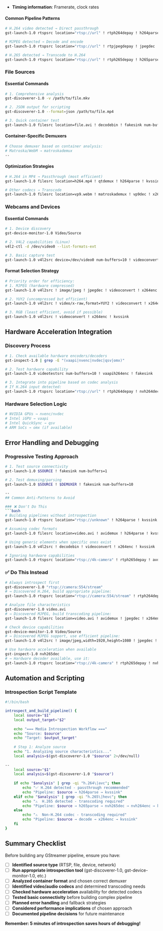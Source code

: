 - **Timing information**: Framerate, clock rates

#### Common Pipeline Patterns
```bash
# H.264 video detected → Direct passthrough
gst-launch-1.0 rtspsrc location="rtsp://url" ! rtph264depay ! h264parse ! kvssink

# MJPEG detected → Decode and encode
gst-launch-1.0 rtspsrc location="rtsp://url" ! rtpjpegdepay ! jpegdec ! videoconvert ! x264enc ! kvssink

# H.265 detected → Transcode to H.264
gst-launch-1.0 rtspsrc location="rtsp://url" ! rtph265depay ! h265parse ! nvh265dec ! nvh264enc ! kvssink
```

### File Sources

#### Essential Commands
```bash
# 1. Comprehensive analysis
gst-discoverer-1.0 -v /path/to/file.mkv

# 2. JSON output for scripting
gst-discoverer-1.0 --format=json /path/to/file.mp4

# 3. Quick container test
gst-launch-1.0 filesrc location=file.avi ! decodebin ! fakesink num-buffers=10
```

#### Container-Specific Demuxers
```bash
# Choose demuxer based on container analysis:
# Matroska/WebM → matroskademux
--
```

#### Optimization Strategies
```bash
# H.264 in MP4 → Passthrough (most efficient)
gst-launch-1.0 filesrc location=h264.mp4 ! qtdemux ! h264parse ! kvssink

# Other codecs → Transcode
gst-launch-1.0 filesrc location=vp9.webm ! matroskademux ! vp9dec ! x264enc ! kvssink
```

### Webcams and Devices

#### Essential Commands
```bash
# 1. Device discovery
gst-device-monitor-1.0 Video/Source

# 2. V4L2 capabilities (Linux)
v4l2-ctl -d /dev/video0 --list-formats-ext

# 3. Basic capture test
gst-launch-1.0 v4l2src device=/dev/video0 num-buffers=10 ! videoconvert ! fakesink
```

#### Format Selection Strategy
```bash
# Priority order for efficiency:
# 1. MJPEG (hardware compressed)
gst-launch-1.0 v4l2src ! image/jpeg ! jpegdec ! videoconvert ! x264enc ! kvssink

# 2. YUY2 (uncompressed but efficient)
gst-launch-1.0 v4l2src ! video/x-raw,format=YUY2 ! videoconvert ! x264enc ! kvssink

# 3. RGB (least efficient, avoid if possible)
gst-launch-1.0 v4l2src ! videoconvert ! x264enc ! kvssink
```

## Hardware Acceleration Integration

### Discovery Process
```bash
# 1. Check available hardware encoders/decoders
gst-inspect-1.0 | grep -E "(vaapi|nvenc|nvdec|qsv|omx)"

# 2. Test hardware capability
gst-launch-1.0 videotestsrc num-buffers=10 ! vaapih264enc ! fakesink

# 3. Integrate into pipeline based on codec analysis
# If H.264 input detected:
gst-launch-1.0 rtspsrc location="rtsp://url" ! rtph264depay ! nvh264dec ! nvh264enc ! kvssink
```

### Hardware Selection Logic
```bash
# NVIDIA GPUs → nvenc/nvdec
# Intel iGPU → vaapi
# Intel QuickSync → qsv  
# ARM SoCs → omx (if available)
```

## Error Handling and Debugging

### Progressive Testing Approach
```bash
# 1. Test source connectivity
gst-launch-1.0 $SOURCE ! fakesink num-buffers=1

# 2. Test demuxing/parsing
gst-launch-1.0 $SOURCE ! $DEMUXER ! fakesink num-buffers=10

--
## Common Anti-Patterns to Avoid

### ❌ Don't Do This
```bash
# Building pipelines without introspection
gst-launch-1.0 rtspsrc location="rtsp://unknown" ! h264parse ! kvssink

# Assuming codec formats
gst-launch-1.0 filesrc location=video.avi ! avidemux ! h264parse ! kvssink

# Using generic elements when specific ones exist
gst-launch-1.0 v4l2src ! decodebin ! videoconvert ! x264enc ! kvssink

# Ignoring hardware capabilities
gst-launch-1.0 rtspsrc location="rtsp://4k-camera" ! rtph265depay ! avdec_h265 ! kvssink
```

### ✅ Do This Instead
```bash
# Always introspect first
gst-discoverer-1.0 "rtsp://camera:554/stream"
# → Discovered H.264, build appropriate pipeline:
gst-launch-1.0 rtspsrc location="rtsp://camera:554/stream" ! rtph264depay ! h264parse ! kvssink

# Analyze file characteristics
gst-discoverer-1.0 video.avi
# → Discovered MJPEG, build transcoding pipeline:
gst-launch-1.0 filesrc location=video.avi ! avidemux ! jpegdec ! x264enc ! kvssink

# Check device capabilities
gst-device-monitor-1.0 Video/Source
# → Discovered MJPEG support, use efficient pipeline:
gst-launch-1.0 v4l2src ! image/jpeg,width=1920,height=1080 ! jpegdec ! x264enc ! kvssink

# Use hardware acceleration when available
gst-inspect-1.0 nvh265dec
# → Hardware decoder available, use it:
gst-launch-1.0 rtspsrc location="rtsp://4k-camera" ! rtph265depay ! nvh265dec ! nvh264enc ! kvssink
```

## Automation and Scripting

### Introspection Script Template
```bash
#!/bin/bash

introspect_and_build_pipeline() {
    local source="$1"
    local output_target="$2"
    
    echo "=== Media Introspection Workflow ==="
    echo "Source: $source"
    echo "Target: $output_target"
    
    # Step 1: Analyze source
    echo "1. Analyzing source characteristics..."
    local analysis=$(gst-discoverer-1.0 "$source" 2>/dev/null)
    
--
    local source="$1"
    local analysis=$(gst-discoverer-1.0 "$source")
    
    if echo "$analysis" | grep -qi "h.264\|avc"; then
        echo "✅ H.264 detected - passthrough recommended"
        echo "Pipeline: $source → h264parse → kvssink"
    elif echo "$analysis" | grep -qi "h.265\|hevc"; then
        echo "⚠️  H.265 detected - transcoding required"
        echo "Pipeline: $source → h265parse → nvh265dec → nvh264enc → kvssink"
    else
        echo "⚠️  Non-H.264 codec - transcoding required"
        echo "Pipeline: $source → decode → x264enc → kvssink"
    fi
}
```

## Summary Checklist

Before building any GStreamer pipeline, ensure you have:

- [ ] **Identified source type** (RTSP, file, device, network)
- [ ] **Run appropriate introspection tool** (gst-discoverer-1.0, gst-device-monitor-1.0, etc.)
- [ ] **Analyzed container format** and chosen correct demuxer
- [ ] **Identified video/audio codecs** and determined transcoding needs
- [ ] **Checked hardware acceleration** availability for detected codecs
- [ ] **Tested basic connectivity** before building complex pipeline
- [ ] **Planned error handling** and fallback strategies
- [ ] **Considered performance implications** of chosen approach
- [ ] **Documented pipeline decisions** for future maintenance

**Remember: 5 minutes of introspection saves hours of debugging!**

